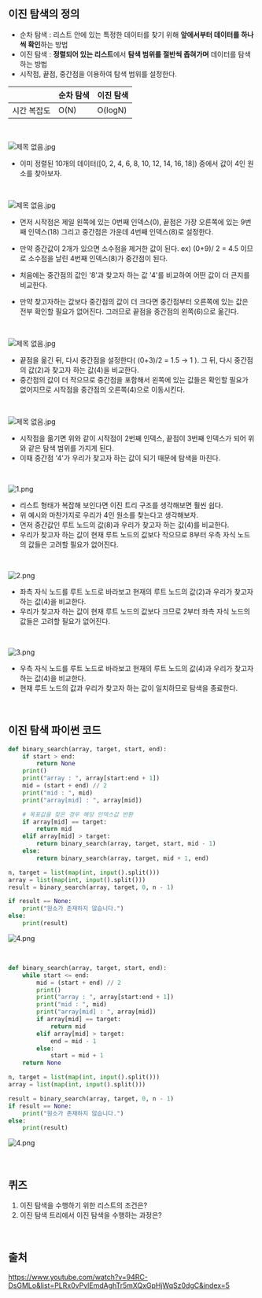 ## 이진 탐색의 정의

- 순차 탐색 : 리스트 안에 있는 특정한 데이터를 찾기 위해 **앞에서부터 데이터를 하나씩 확인**하는 방법
- 이진 탐색 : **정렬되어 있는 리스트**에서 **탐색 범위를 절반씩 좁혀가며** 데이터를 탐색하는 방법
- 시작점, 끝점, 중간점을 이용하여 탐색 범위를 설정한다.
  <br>

|             | 순차 탐색 | 이진 탐색 |
| ----------- | --------- | --------- |
| 시간 복잡도 | O(N)      | O(logN)   |

<br>

![제목 없음.jpg](./img/9_binary_search/1.png)

- 이미 정렬된 10개의 데이터([0, 2, 4, 6, 8, 10, 12, 14, 16, 18]) 중에서 값이 4인 원소를 찾아보자.

<br>

![제목 없음.jpg](./img/9_binary_search/2.png)

- 먼저 시작점은 제일 왼쪽에 있는 0번째 인덱스(0), 끝점은 가장 오른쪽에 있는 9번째 인덱스(18) 그리고 중간점은 가운데 4번째 인덱스(8)로 설정한다.
- 만약 중간값이 2개가 있으면 소수점을 제거한 값이 된다. ex) (0+9)/ 2 = 4.5 이므로 소수점을 날린 4번째 인덱스(8)가 중간점이 된다.

- 처음에는 중간점의 값인 '8'과 찾고자 하는 값 '4'를 비교하여 어떤 값이 더 큰지를 비교한다.
- 만약 찾고자하는 값보다 중간점의 값이 더 크다면 중간점부터 오른쪽에 있는 값은 전부 확인할 필요가 없어진다. 그러므로 끝점을 중간점의 왼쪽(6)으로 옮긴다.

<br>

![제목 없음.jpg](./img/9_binary_search/3.png)

- 끝점을 옮긴 뒤, 다시 중간점을 설정한다( (0+3)/2 = 1.5 → 1 ). 그 뒤, 다시 중간점의 값(2)과 찾고자 하는 값(4)을 비교한다.
- 중간점의 값이 더 작으므로 중간점을 포함해서 왼쪽에 있는 값들은 확인할 필요가 없어지므로 시작점을 중간점의 오른쪽(4)으로 이동시킨다.

<br>

![제목 없음.jpg](./img/9_binary_search/4.png)

- 시작점을 옮기면 위와 같이 시작점이 2번째 인덱스, 끝점이 3번째 인덱스가 되어 위와 같은 탐색 범위를 가지게 된다.
- 이때 중간점 '4'가 우리가 찾고자 하는 값이 되기 때문에 탐색을 마친다.

<br>

![1.png](./img/9_binary_search/5.png)

- 리스트 형태가 복잡해 보인다면 이진 트리 구조를 생각해보면 훨씬 쉽다.
- 위 예시와 마찬가지로 우리가 4인 원소를 찾는다고 생각해보자.
- 먼저 중간값인 루트 노드의 값(8)과 우리가 찾고자 하는 값(4)를 비교한다.
- 우리가 찾고자 하는 값이 현재 루트 노드의 값보다 작으므로 8부터 우측 자식 노드의 값들은 고려할 필요가 없어진다.

<br>

![2.png](./img/9_binary_search/6.png)

- 좌측 자식 노드를 루트 노드로 바라보고 현재의 루트 노드의 값(2)과 우리가 찾고자 하는 값(4)을 비교한다.
- 우리가 찾고자 하는 값이 현재 루트 노드의 값보다 크므로 2부터 좌측 자식 노드의 값들은 고려할 필요가 없어진다.

<br>

![3.png](./img/9_binary_search/7.png)

- 우측 자식 노드를 루트 노드로 바라보고 현재의 루트 노드의 값(4)과 우리가 찾고자 하는 값(4)을 비교한다.
- 현재 루트 노드의 값과 우리가 찾고자 하는 값이 일치하므로 탐색을 종료한다.

<br>

## 이진 탐색 파이썬 코드

```python
def binary_search(array, target, start, end):
    if start > end:
        return None
    print()
    print("array : ", array[start:end + 1])
    mid = (start + end) // 2
    print("mid : ", mid)
    print("array[mid] : ", array[mid])

    # 목표값을 찾은 경우 해당 인덱스값 반환
    if array[mid] == target:
        return mid
    elif array[mid] > target:
        return binary_search(array, target, start, mid - 1)
    else:
        return binary_search(array, target, mid + 1, end)

n, target = list(map(int, input().split()))
array = list(map(int, input().split()))
result = binary_search(array, target, 0, n - 1)

if result == None:
    print("원소가 존재하지 않습니다.")
else:
    print(result)
```

![4.png](./img/9_binary_search/8.png)

<br>

```python
def binary_search(array, target, start, end):
    while start <= end:
        mid = (start + end) // 2
        print()
        print("array : ", array[start:end + 1])
        print("mid : ", mid)
        print("array[mid] : ", array[mid])
        if array[mid] == target:
            return mid
        elif array[mid] > target:
            end = mid - 1
        else:
            start = mid + 1
    return None

n, target = list(map(int, input().split()))
array = list(map(int, input().split()))

result = binary_search(array, target, 0, n - 1)
if result == None:
    print("원소가 존재하지 않습니다.")
else:
    print(result)
```

![4.png](./img/9_binary_search/8.png)

<br>

## 퀴즈

1. 이진 탐색을 수행하기 위한 리스트의 조건은?
2. 이진 탐색 트리에서 이진 탐색을 수행하는 과정은?

<br>

## 출처

https://www.youtube.com/watch?v=94RC-DsGMLo&list=PLRx0vPvlEmdAghTr5mXQxGpHjWqSz0dgC&index=5
<br>
